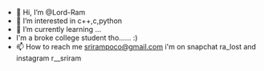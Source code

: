 - 👋 Hi, I’m @Lord-Ram
- 👀 I’m interested in c++,c,python
- 🌱 I’m currently learning ...
-  I'm a broke college student tho...... :)
- 📫 How to reach me srirampoco@gmail.com
      i'm on snapchat ra_lost
      and instagram r__sriram
<!---
Lord-Ram/Lord-Ram is a ✨ special ✨ repository because its `README.md` (this file) appears on your GitHub profile.
You can click the Preview link to take a look at your changes.
--->
